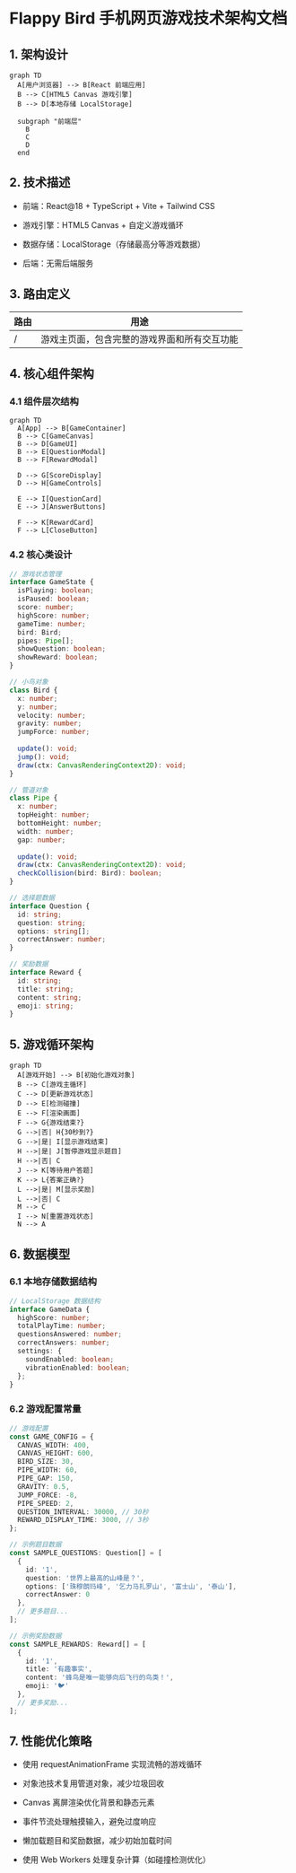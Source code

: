 # Flappy Bird 手机网页游戏技术架构文档

## 1. 架构设计

```mermaid
graph TD
  A[用户浏览器] --> B[React 前端应用]
  B --> C[HTML5 Canvas 游戏引擎]
  B --> D[本地存储 LocalStorage]
  
  subgraph "前端层"
    B
    C
    D
  end
```

## 2. 技术描述

* 前端：React\@18 + TypeScript + Vite + Tailwind CSS

* 游戏引擎：HTML5 Canvas + 自定义游戏循环

* 数据存储：LocalStorage（存储最高分等游戏数据）

* 后端：无需后端服务

## 3. 路由定义

| 路由 | 用途                     |
| -- | ---------------------- |
| /  | 游戏主页面，包含完整的游戏界面和所有交互功能 |

## 4. 核心组件架构

### 4.1 组件层次结构

```mermaid
graph TD
  A[App] --> B[GameContainer]
  B --> C[GameCanvas]
  B --> D[GameUI]
  B --> E[QuestionModal]
  B --> F[RewardModal]
  
  D --> G[ScoreDisplay]
  D --> H[GameControls]
  
  E --> I[QuestionCard]
  E --> J[AnswerButtons]
  
  F --> K[RewardCard]
  F --> L[CloseButton]
```

### 4.2 核心类设计

```typescript
// 游戏状态管理
interface GameState {
  isPlaying: boolean;
  isPaused: boolean;
  score: number;
  highScore: number;
  gameTime: number;
  bird: Bird;
  pipes: Pipe[];
  showQuestion: boolean;
  showReward: boolean;
}

// 小鸟对象
class Bird {
  x: number;
  y: number;
  velocity: number;
  gravity: number;
  jumpForce: number;
  
  update(): void;
  jump(): void;
  draw(ctx: CanvasRenderingContext2D): void;
}

// 管道对象
class Pipe {
  x: number;
  topHeight: number;
  bottomHeight: number;
  width: number;
  gap: number;
  
  update(): void;
  draw(ctx: CanvasRenderingContext2D): void;
  checkCollision(bird: Bird): boolean;
}

// 选择题数据
interface Question {
  id: string;
  question: string;
  options: string[];
  correctAnswer: number;
}

// 奖励数据
interface Reward {
  id: string;
  title: string;
  content: string;
  emoji: string;
}
```

## 5. 游戏循环架构

```mermaid
graph TD
  A[游戏开始] --> B[初始化游戏对象]
  B --> C[游戏主循环]
  C --> D[更新游戏状态]
  D --> E[检测碰撞]
  E --> F[渲染画面]
  F --> G{游戏结束?}
  G -->|否| H{30秒到?}
  G -->|是| I[显示游戏结束]
  H -->|是| J[暂停游戏显示题目]
  H -->|否| C
  J --> K[等待用户答题]
  K --> L{答案正确?}
  L -->|是| M[显示奖励]
  L -->|否| C
  M --> C
  I --> N[重置游戏状态]
  N --> A
```

## 6. 数据模型

### 6.1 本地存储数据结构

```typescript
// LocalStorage 数据结构
interface GameData {
  highScore: number;
  totalPlayTime: number;
  questionsAnswered: number;
  correctAnswers: number;
  settings: {
    soundEnabled: boolean;
    vibrationEnabled: boolean;
  };
}
```

### 6.2 游戏配置常量

```typescript
// 游戏配置
const GAME_CONFIG = {
  CANVAS_WIDTH: 400,
  CANVAS_HEIGHT: 600,
  BIRD_SIZE: 30,
  PIPE_WIDTH: 60,
  PIPE_GAP: 150,
  GRAVITY: 0.5,
  JUMP_FORCE: -8,
  PIPE_SPEED: 2,
  QUESTION_INTERVAL: 30000, // 30秒
  REWARD_DISPLAY_TIME: 3000, // 3秒
};

// 示例题目数据
const SAMPLE_QUESTIONS: Question[] = [
  {
    id: '1',
    question: '世界上最高的山峰是？',
    options: ['珠穆朗玛峰', '乞力马扎罗山', '富士山', '泰山'],
    correctAnswer: 0
  },
  // 更多题目...
];

// 示例奖励数据
const SAMPLE_REWARDS: Reward[] = [
  {
    id: '1',
    title: '有趣事实',
    content: '蜂鸟是唯一能够向后飞行的鸟类！',
    emoji: '🐦'
  },
  // 更多奖励...
];
```

## 7. 性能优化策略

* 使用 requestAnimationFrame 实现流畅的游戏循环

* 对象池技术复用管道对象，减少垃圾回收

* Canvas 离屏渲染优化背景和静态元素

* 事件节流处理触摸输入，避免过度响应

* 懒加载题目和奖励数据，减少初始加载时间

* 使用 Web Workers 处理复杂计算（如碰撞检测优化）

